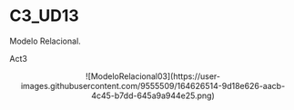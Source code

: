 # C3_UD13
Modelo Relacional.


Act3

<div align = "center">  
![ModeloRelacional03](https://user-images.githubusercontent.com/9555509/164626514-9d18e626-aacb-4c45-b7dd-645a9a944e25.png)  </div>

